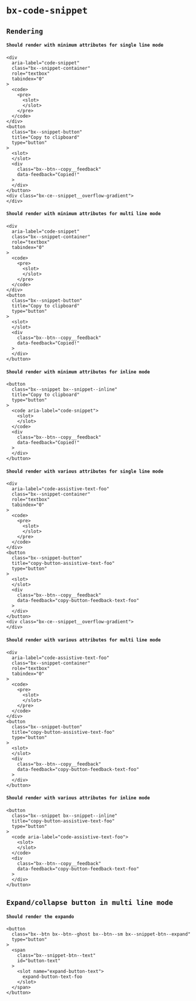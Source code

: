 # `bx-code-snippet`

## `Rendering`

#### `Should render with minimum attributes for single line mode`

```
<div
  aria-label="code-snippet"
  class="bx--snippet-container"
  role="textbox"
  tabindex="0"
>
  <code>
    <pre>
      <slot>
      </slot>
    </pre>
  </code>
</div>
<button
  class="bx--snippet-button"
  title="Copy to clipboard"
  type="button"
>
  <slot>
  </slot>
  <div
    class="bx--btn--copy__feedback"
    data-feedback="Copied!"
  >
  </div>
</button>
<div class="bx-ce--snippet__overflow-gradient">
</div>

```

#### `Should render with minimum attributes for multi line mode`

```
<div
  aria-label="code-snippet"
  class="bx--snippet-container"
  role="textbox"
  tabindex="0"
>
  <code>
    <pre>
      <slot>
      </slot>
    </pre>
  </code>
</div>
<button
  class="bx--snippet-button"
  title="Copy to clipboard"
  type="button"
>
  <slot>
  </slot>
  <div
    class="bx--btn--copy__feedback"
    data-feedback="Copied!"
  >
  </div>
</button>

```

#### `Should render with minimum attributes for inline mode`

```
<button
  class="bx--snippet bx--snippet--inline"
  title="Copy to clipboard"
  type="button"
>
  <code aria-label="code-snippet">
    <slot>
    </slot>
  </code>
  <div
    class="bx--btn--copy__feedback"
    data-feedback="Copied!"
  >
  </div>
</button>

```

#### `Should render with various attributes for single line mode`

```
<div
  aria-label="code-assistive-text-foo"
  class="bx--snippet-container"
  role="textbox"
  tabindex="0"
>
  <code>
    <pre>
      <slot>
      </slot>
    </pre>
  </code>
</div>
<button
  class="bx--snippet-button"
  title="copy-button-assistive-text-foo"
  type="button"
>
  <slot>
  </slot>
  <div
    class="bx--btn--copy__feedback"
    data-feedback="copy-button-feedback-text-foo"
  >
  </div>
</button>
<div class="bx-ce--snippet__overflow-gradient">
</div>

```

#### `Should render with various attributes for multi line mode`

```
<div
  aria-label="code-assistive-text-foo"
  class="bx--snippet-container"
  role="textbox"
  tabindex="0"
>
  <code>
    <pre>
      <slot>
      </slot>
    </pre>
  </code>
</div>
<button
  class="bx--snippet-button"
  title="copy-button-assistive-text-foo"
  type="button"
>
  <slot>
  </slot>
  <div
    class="bx--btn--copy__feedback"
    data-feedback="copy-button-feedback-text-foo"
  >
  </div>
</button>

```

#### `Should render with various attributes for inline mode`

```
<button
  class="bx--snippet bx--snippet--inline"
  title="copy-button-assistive-text-foo"
  type="button"
>
  <code aria-label="code-assistive-text-foo">
    <slot>
    </slot>
  </code>
  <div
    class="bx--btn--copy__feedback"
    data-feedback="copy-button-feedback-text-foo"
  >
  </div>
</button>

```

## `Expand/collapse button in multi line mode`

#### `Should render the expando`

```
<button
  class="bx--btn bx--btn--ghost bx--btn--sm bx--snippet-btn--expand"
  type="button"
>
  <span
    class="bx--snippet-btn--text"
    id="button-text"
  >
    <slot name="expand-button-text">
      expand-button-text-foo
    </slot>
  </span>
</button>

```
